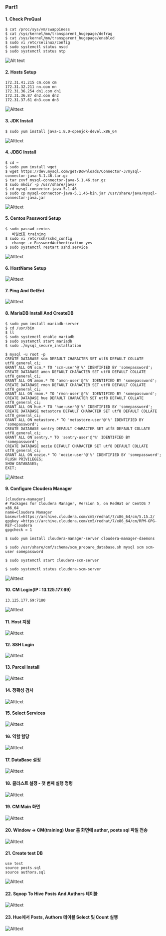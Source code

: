 ### Part1


#### 1. Check PreQual
```
$ cat /proc/sys/vm/swappiness
$ cat /sys/kernel/mm/transparent_hugepage/defrag
$ cat /sys/kernel/mm/transparent_hugepage/enabled
$ sudo vi /etc/selinux/config
$ sudo systemctl status nscd
$ sudo systemctl status ntp
```
![Alt text](/Part1/img/1_CheckPreQual.PNG)

#### 2. Hosts Setup
```
172.31.41.215 cm.com cm
172.31.32.211 nn.com nn
172.31.36.254 dn1.com dn1
172.31.36.87 dn2.com dn2
172.31.37.61 dn3.com dn3
```
![Alttext](/Part1/img/2_hostsSetup.PNG)

#### 3. JDK Install
```
$ sudo yum install java-1.8.0-openjdk-devel.x86_64
```
![Alttext](/Part1/img/3_jdkInstall.PNG)

#### 4. JDBC Install
```
$ cd ~
$ sudo yum install wget
$ wget https://dev.mysql.com/get/Downloads/Connector-J/mysql-connector-java-5.1.46.tar.gz
$ tar zxvf mysql-connector-java-5.1.46.tar.gz
$ sudo mkdir -p /usr/share/java/
$ cd mysql-connector-java-5.1.46
$ sudo cp mysql-connector-java-5.1.46-bin.jar /usr/share/java/mysql-connector-java.jar
```
![Alttext](/Part1/img/4_JDBCInstall.PNG)

#### 5. Centos Password Setup
```
$ sudo passwd centos
   비밀번호 training
$ sudo vi /etc/ssh/sshd_config
   change -> PasswordAuthentication yes
$ sudo systemctl restart sshd.service
```
![Alttext](/Part1/img/5_CentosPasswordSetup.PNG)

#### 6. HostName Setup
![Alttext](/Part1/img/5_hostnameSetup.PNG)

#### 7. Ping And GetEnt
![Alttext](/Part1/img/6_pingAndgetent.PNG)

#### 8. MariaDB Install And CreateDB
```
$ sudo yum install mariadb-server
$ cd /usr/bin
$ ll
$ sudo systemctl enable mariadb
$ sudo systemctl start mariadb
$ sudo ./mysql_secure_installation

$ mysql -u root -p
CREATE DATABASE scm DEFAULT CHARACTER SET utf8 DEFAULT COLLATE utf8_general_ci;
GRANT ALL ON scm.* TO 'scm-user'@'%' IDENTIFIED BY 'somepassword';
CREATE DATABASE amon DEFAULT CHARACTER SET utf8 DEFAULT COLLATE utf8_general_ci;
GRANT ALL ON amon.* TO 'amon-user'@'%' IDENTIFIED BY 'somepassword';
CREATE DATABASE rmon DEFAULT CHARACTER SET utf8 DEFAULT COLLATE utf8_general_ci;
GRANT ALL ON rmon.* TO 'rmon-user'@'%' IDENTIFIED BY 'somepassword';
CREATE DATABASE hue DEFAULT CHARACTER SET utf8 DEFAULT COLLATE utf8_general_ci;
GRANT ALL ON hue.* TO 'hue-user'@'%' IDENTIFIED BY 'somepassword';
CREATE DATABASE metastore DEFAULT CHARACTER SET utf8 DEFAULT COLLATE utf8_general_ci;
GRANT ALL ON metastore.* TO 'metastore-user'@'%' IDENTIFIED BY 'somepassword';
CREATE DATABASE sentry DEFAULT CHARACTER SET utf8 DEFAULT COLLATE utf8_general_ci;
GRANT ALL ON sentry.* TO 'sentry-user'@'%' IDENTIFIED BY 'somepassword';
CREATE DATABASE oozie DEFAULT CHARACTER SET utf8 DEFAULT COLLATE utf8_general_ci;
GRANT ALL ON oozie.* TO 'oozie-user'@'%' IDENTIFIED BY 'somepassword';
FLUSH PRIVILEGES;
SHOW DATABASES;
EXIT;
```
![Alttext](/Part1/img/7_mariaDBinstallAndCreateDB.PNG)

#### 9.  Configure Cloudera Manager
```
[cloudera-manager]
# Packages for Cloudera Manager, Version 5, on RedHat or CentOS 7 x86_64           	  
name=Cloudera Manager
baseurl=https://archive.cloudera.com/cm5/redhat/7/x86_64/cm/5.15.2/
gpgkey =https://archive.cloudera.com/cm5/redhat/7/x86_64/cm/RPM-GPG-KEY-cloudera    
gpgcheck = 1

$ sudo yum install cloudera-manager-server cloudera-manager-daemons

$ sudo /usr/share/cmf/schema/scm_prepare_database.sh mysql scm scm-user somepassword

$ sudo systemctl start cloudera-scm-server

$ sudo systemctl status cloudera-scm-server
```
![Alttext](/Part1/img/8_baseUrlSetup.PNG)

#### 10. CM Login(IP : 13.125.177.69)
```
13.125.177.69:7180
```
![Alttext](/Part1/img/9_CM_Login.PNG)

#### 11. Host 지정
![Alttext](/Part1/img/10_CM_HostList.PNG)

#### 12. SSH Login
![Alttext](/Part1/img/11_CM_LoginSetup.PNG)

#### 13. Parcel Install
![Alttext](/Part1/img/12_CM_ParcelInstall.PNG)

#### 14. 정확성 검사
![Alttext](/Part1/img/13_CM_호스트정확성검사.PNG)

#### 15. Select Services
![Alttext](/Part1/img/14_CM_SelectServices.PNG)

#### 16. 역할 할당
![Alttext](/Part1/img/15_CM_역할할당.PNG)

#### 17. DataBase 설정
![Alttext](/Part1/img/16_CM_DataBaseSetup.PNG)

#### 18. 클러스트 설정 - 첫 번째 실행 명령
![Alttext](/Part1/img/17_CM_Complete.PNG)

#### 19. CM Main 화면
![Alttext](/Part1/img/18_CM_Complete_2.PNG)

#### 20. Window -> CM(training) User 홈 화면에 author, posts sql 파일 전송
![Alttext](/Part1/img/19_CM_MoveSql.PNG)

#### 21. Create test DB
```
use test
source posts.sql
source authors.sql
```
![Alttext](/Part1/img/20_CM_testDB.PNG)

#### 22. Sqoop To Hive Posts And Authors 테이블
![Alttext](/Part1/img/21_HUE_SqoopToHive.PNG)

#### 23. Hue에서 Posts, Authors 테이블 Select 및 Count 실행
![Alttext](/Part1/img/22_HUE_Hive_Query_Result.PNG)
